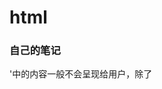 # html

### 自己的笔记

'<head>中的内容一般不会呈现给用户，除了<title>'

***<meta>是单标签<meta charset="utf-8">**,用来指定字体*****

**<link>:rel="",有stylesheet（导入css样式），icon（网页标签图标）**

| `id`    | 所有标签                         | 唯一标识符（CSS/JS选择器） |
| ------- | -------------------------------- | -------------------------- |
| `class` | 所有标签                         | 样式类名（可复用）         |
| `style` | 所有标签                         | 内联样式                   |
| `src`   | `<img>`, `<script>`, `<video>`等 | 资源路径                   |
| `href`  | `<a>`, `<link>`                  | 链接地址                   |
| `alt`   | `<img>`                          | 图片替代文本（无障碍）     |
| `title` | 大多数标签                       | 悬停提示文本               |

### label作用：

1. **扩大点击区域**
   默认情况下，只有点击表单元素（如单选按钮、复选框的小方框）才能触发交互。关联 `<label>` 后，点击标签文字也会触发对应的表单元素（如选中 / 取消复选框），大大提升了操作便捷性，尤其适合移动设备。

   示例：
   未关联 `<label>` 时，只能点击小方框；关联后，点击 "同意协议" 文字也能勾选复选框。

   ```html
   <label for="agree">
     <input type="checkbox" id="agree"> 同意协议
   </label>
   ```

2. **提升可访问性**
   屏幕阅读器会将 `<label>` 的文字与关联的表单元素关联起来，当用户聚焦到表单元素时，阅读器会朗读标签内容，帮助视力障碍用户理解输入项的含义。

3. **明确语义关联**
   通过 `<label>` 明确表单元素与描述文字的对应关系，使 HTML 结构更清晰，便于开发者维护和搜索引擎解析。

4. **避免歧义**
   对于多个相似的表单元素（如一组单选按钮），`<label>` 能清晰区分每个选项的含义，避免用户混淆。

<label>可以使用for属性关联其他标签的id属性，但是当其他标签位于label内部时可以省略

其内部一般放入input和纯文本，不要放入其他块级元素如div，和交互标签如button。

| 标签        | 核心语义                | 适用场景                                 | 关键特征                             |
| ----------- | ----------------------- | ---------------------------------------- | ------------------------------------ |
| `<section>` | 有主题的 “内容区块”     | 章节、标签页内容、表单分组、产品列表区域 | 通常包含标题，内容有明确主题         |
| `<div>`     | 无任何语义的 “容器”     | 纯样式 / 布局辅助（如包裹元素调整间距）  | 仅用于 CSS 或 JS 操作，无语义含义    |
| `<article>` | 可独立分发的 “完整内容” | 博客文章、新闻报道、评论、产品详情       | 内容可单独存在（如单独分享一篇文章） |

在 CSS 中，`position` 属性用于控制元素在页面中的**定位方式**，决定元素如何脱离正常文档流、以及基于哪个参考对象进行位置偏移。它是布局设计的核心属性之一，共有 5 个取值，不同取值对应完全不同的定位逻辑。

### 一、`position` 的 5 个取值及核心特性

| 取值       | 是否脱离文档流 | 定位参考对象                                                 | 核心用途                                           |
| ---------- | -------------- | ------------------------------------------------------------ | -------------------------------------------------- |
| `static`   | ❌ 不脱离       | 无（遵循正常文档流）                                         | 默认值，元素按 HTML 结构顺序排列                   |
| `relative` | ❌ 不脱离       | 元素自身的 “初始位置”                                        | 微调元素位置、作为绝对定位（`absolute`）的参考容器 |
| `absolute` | ✅ 完全脱离     | 最近的 “已定位祖先元素”（非 static），若无则为根元素（`<html>`） | 精准定位元素（如弹窗、悬浮菜单）                   |
| `fixed`    | ✅ 完全脱离     | 浏览器视口（viewport）                                       | 固定元素位置（如顶部导航栏、回到顶部按钮）         |
| `sticky`   | ⚠️ 半脱离       | 父容器的 “可视区域”                                          | 滚动时 “吸顶 / 吸底”（如列表标题、筛选栏）         |

CSS 属性表格，包含属性名称、核心作用及典型示例，便于快速查阅和使用：

| 分类       | CSS 属性                      | 核心作用                                                     | 典型示例                                                     |
| ---------- | ----------------------------- | ------------------------------------------------------------ | ------------------------------------------------------------ |
| 盒模型基础 | `width`                       | 定义元素 **内容区域** 的宽度（默认单位：px，支持 %、rem 等） | `width: 300px;` / `width: 80%;`                              |
|            | `height`                      | 定义元素 **内容区域** 的高度                                 | `height: 200px;` / `height: auto;`                           |
|            | `padding`                     | 元素 **内容与边框之间的内边距**（可分方向：top/right/bottom/left） | `padding: 10px 15px;`（上下 10px，左右 15px）                |
|            | `margin`                      | 元素 **与其他元素之间的外边距**（可分方向，支持`auto`实现水平居中） | `margin: 0 auto;` / `margin-bottom: 20px;`                   |
|            | `border`                      | 元素边框（简写，包含`border-width`+`border-style`+`border-color`） | `border: 2px solid #333;`                                    |
|            | `border-radius`               | 为元素添加 **圆角**（值越大，圆角越明显，支持圆形 / 椭圆）   | `border-radius: 8px;` / `border-radius: 50%;`                |
|            | `box-sizing`                  | 控制盒模型计算方式（解决宽高包含范围问题）                   | `box-sizing: border-box;`（推荐，含 padding+border）         |
| 定位与显示 | `position`                    | 定义元素定位类型，控制元素在页面中的位置                     | `position: relative;` / `position: absolute;`                |
|            | `top`/`right`/`bottom`/`left` | 配合`position`（非 static），精确控制元素的偏移位置          | `top: 20px; right: 10px;`（相对定位偏移）                    |
|            | `display`                     | 定义元素的 **显示模式**（控制元素是否换行、是否可同行排列）  | `display: block;` / `display: flex;` / `display: none;`      |
|            | `z-index`                     | 控制元素的 **层叠顺序**（值越大，层级越高，仅对定位元素生效） | `z-index: 10;`（层级高于 z-index:5 的元素）                  |
|            | `float`                       | 使元素 **脱离文档流浮动**（左 / 右浮动，常用于早期布局，现多被 flex 替代） | `float: left;` / `clear: both;`（清除浮动）                  |
| 背景样式   | `background-color`            | 定义元素的 **背景颜色**（支持十六进制、RGB、英文单词）       | `background-color: #f5f5f5;` / `background-color: rgba(0,0,0,0.5);` |
|            | `background-image`            | 为元素设置 **背景图片**（支持本地图片或网络图片）            | `background-image: url("bg.jpg");`                           |
|            | `background-size`             | 控制背景图片的 **尺寸**（cover：覆盖容器；contain：完整显示） | `background-size: cover;` / `background-size: 100% 100%;`    |
|            | `background-position`         | 控制背景图片的 **位置**（支持方位词或数值）                  | `background-position: center;` / `background-position: 20px 30px;` |
|            | `background-repeat`           | 控制背景图片是否 **重复显示**（no-repeat：不重复；repeat-x：水平重复） | `background-repeat: no-repeat;`                              |
| 文本样式   | `color`                       | 定义 **文本颜色**（同 background-color，支持多种颜色格式）   | `color: #333;` / `color: red;`                               |
|            | `font-size`                   | 定义文本 **字体大小**（默认 16px，推荐用 rem 适配）          | `font-size: 16px;` / `font-size: 1.2rem;`                    |
|            | `font-weight`                 | 定义文本 **粗细**（normal：正常；bold：加粗；数值：100-900） | `font-weight: bold;` / `font-weight: 600;`                   |
|            | `font-family`                 | 定义文本 **字体家族**（推荐设置 fallback 字体，避免字体缺失） | `font-family: "Microsoft YaHei", sans-serif;`                |
|            | `text-align`                  | 控制文本 **水平对齐方式**（left/center/right/justify）       | `text-align: center;`（文本居中）                            |
|            | `line-height`                 | 定义文本 **行高**（控制行间距，值为数字时是 font-size 的倍数） | `line-height: 1.5;` / `line-height: 24px;`                   |
|            | `text-decoration`             | 为文本添加装饰（underline：下划线；none：取消下划线，常用于链接） | `text-decoration: none;`（取消链接下划线）                   |
| 弹性布局   | `display: flex`               | 将元素设置为 **弹性容器**，子元素自动成为弹性项（现代布局核心） | `display: flex;`（父容器添加）                               |
|            | `justify-content`             | 控制弹性项 **水平方向** 的对齐方式（主轴对齐）               | `justify-content: space-between;`（两端对齐）                |
|            | `align-items`                 | 控制弹性项 **垂直方向** 的对齐方式（交叉轴对齐）             | `align-items: center;`（垂直居中）                           |
|            | `flex-direction`              | 控制弹性项的 **排列方向**（row：水平；column：垂直）         | `flex-direction: column;`（垂直排列）                        |
|            | `flex`                        | 控制弹性项的 **伸缩比例**（简写，包含 flex-grow/flex-shrink/flex-basis） | `flex: 1;`（占满剩余空间） / `flex: 0 0 200px;`（固定宽度）  |
| 其他常用   | `cursor`                      | 定义鼠标悬浮在元素上时的 **光标样式**（pointer：手型，常用于按钮 / 链接） | `cursor: pointer;` / `cursor: default;`                      |
|            | `opacity`                     | 控制元素的 **透明度**（0：完全透明；1：不透明，影响子元素）  | `opacity: 0.8;`（80% 不透明度）                              |
|            | `overflow`                    | 控制元素内容 **溢出时的处理方式**（hidden：隐藏；auto：滚动条） | `overflow: hidden;` / `overflow-y: auto;`                    |
|            | `transition`                  | 为元素样式变化添加 **过渡动画**（平滑切换，无需 JS）         | `transition: all 0.3s ease;`（所有样式 300ms 平滑过渡）      |

# JS

### 输出

1. **alert()**

   - 功能：在浏览器顶部弹出一个模态对话框，显示指定内容
   - 特点：
     - 会中断程序执行，直到用户点击 "确定" 按钮
     - 无论传入什么类型的参数，都会先转换为字符串再显示
     - 对话框样式由浏览器决定，无法自定义
   - 用途：主要用于简单的信息提示或调试，不适合频繁使用，会影响用户体验

2. **document.write()**

   - 功能：向当前文档中写入内容，直接输出到页面上
   - 特点：
     - 写入的内容会成为 HTML 文档的一部分，可以包含 HTML 标签
     - 如果在文档加载完成后使用，会覆盖整个文档内容
     - 输出位置与脚本执行位置相关
   - 用途：通常用于页面加载过程中动态生成内容，现代开发中较少使用，一般推荐使用 DOM 操作替代

3. **console.log()**

   - 功能：向浏览器的开发者工具控制台输出内容

   - 特点：

     - 输出内容仅在开发者工具的控制台中可见，普通用户看不到
     - 可以输出各种数据类型，包括对象、数组等，不会强制转换为字符串
     - 不会影响页面展示和程序执行流程

   - 用途：主要用于开发调试，输出变量值、执行流程等信息，是开发过程中最常用的调试手段
###  数据类型

1. **Number（数字）**
   包括整数、浮点数、NaN（非数字）和 Infinity（无穷大）
   示例：`let a = 100; let b = 3.14; let c = NaN;`
   
1. **String（字符串）**
   由单引号、双引号或反引号包裹的文本
    示例：`let str1 = 'hello'; let str2 = "world"; let str3 = `JS`;`
   
2. **Boolean（布尔值）**
   只有两个值：`true`（真）和 `false`（假）
    示例：`let isTrue = true; let isFalse = false;`
   
3. **Undefined（未定义）**
   表示变量声明后未赋值时的默认值
   示例：`let x; console.log(x); // undefined`
   
4. **Null（空值）**
   表示一个空的或不存在的引用，主动赋值表示 "无值"
   示例：`let obj = null;`
   
###  let，var和const

        `var`、`let`、`const` 三者核心区别： 

   1. **作用域**：   - `var`：函数作用域   - `let`/`const`：块级作用域（`{}` 内有效）
      
   1. **变量提升**：   - `var`：声明提升，可提前访问（undefined）   - `let`/`const`：有暂时性死区，声明前访问报错 
      
   2. **赋值特性**：   - `var`/`let`：可重复赋值   - `const`：声明时必须赋值，且不可重新赋值（但对象属性可修改）
      
   3. **重复声明**：   - `var`：允许同一作用域重复声明   - `let`/`const`：同一作用域禁止重复声明 现代开发建议：优先用 `const`（常量）和 `let`（变量），避免 `var`。杂项


​           
​        
###  杂项 

`typeof` 是 JavaScript 中用于检测数据类型的运算符，语法为 `typeof 变量/值`，返回一个表示数据类型的字符串。

```html
!undefined // true

!null // true

!0 // true

!NaN // true

!"" // true

!54 // false

!'hello' // false
```

### 字符串

s.length   返回长度

s.charAt(x)   返回x位置的字符  **不存在时返回空**

s.concat(s2,s3,s4...)   连接两个字符串 

s.substring(x, y)   返回从x-y的字符

s.trim()   返回去除字符串两端空格/制表符/换行符等等

s.split(' ')   按照指定字符分割字符串，如果为空，返回单个字符

### 数组

js中数组较为自由，字符串也可以作为数组元素，还可以先定义后赋值。

a.length  返回成员数量

Array.isArray() 判断参数是不是数组

a.push()                  在数组末尾添加元素，**会改变长度**

a.pop()     删除最后一个元素



var d = new Date('January 6, 2022');
js中声明时间有很多格式，但是最后都会存储为时间戳，有函数可以从时间戳中返回时间

getTime()：返回实例距离1970年1月1日00:00:00的毫秒数

getDate()：返回实例对象对应每个月的几号（从1开始）

getDay()：返回星期几，星期日为0，星期一为1，以此类推

getYear()：返回距离1900的年数

getFullYear()：返回四位的年份

getMonth()：返回月份（0表示1月，11表示12月）

getHours()：返回小时（0-23）

getMilliseconds()：返回毫秒（0-999）

getMinutes()：返回分钟（0-59）

getSeconds()：返回秒（0-59）



**不行，先学需要的（）**

document.getElementsByTagName ()

搜索 HTML 标签名，返回符合条件的元素。它的返回值是一个类似数组对象（ HTMLCollection 实例），时反映 HTML 文档的变化。如果没有任何匹配的元素，就返回一个空集

document.getElementsByClassName()

 返回一个类似数组的对象,包括了所有class名字符合指定条件的元素，

## =>

### 一、基本语法

箭头函数的核心是用 `=>` 连接参数列表和函数体，基本形式如下：

#### 1. 完整形式（多参数 + 多语句函数体）

```javascript
// 传统函数
const add = function(a, b) {
  return a + b;
};

// 箭头函数等效写法
const add = (a, b) => {
  return a + b;
};
```

#### 2. 简化形式（单表达式函数体）

如果函数体只有**一条返回语句**，可以省略 `{}` 和 `return`：

```javascript
const add = (a, b) => a + b; // 自动返回表达式结果
```

#### 3. 单参数简化

如果只有**一个参数**，可以省略参数列表的 `()`：

```javascript
const double = num => num * 2; // 等效于 (num) => num * 2
```

#### 4. 无参数

无参数时，必须保留 `()`：

```javascript
const getRandom = () => Math.random();
```

#### 5. 返回对象字面量

如果直接返回对象，需要用 `()` 包裹对象（避免 `{}` 被解析为函数体）：

```javascript
const getUser = () => ({ name: "Alice", age: 20 });
// 错误写法：const getUser = () => { name: "Alice" };（会被解析为函数体）
```

### 二、与传统函数的核心区别

1. **没有自己的 `this`**
   箭头函数不会绑定 `this`，它的 `this` 是**继承自外层作用域**（定义时的上下文），且永远不会改变。
   这解决了传统函数中 `this` 指向易变的问题（例如在回调函数中）。

   ```javascript
   const obj = {
     name: "Bob",
     // 传统函数：this 指向调用者（obj）
     sayHi1: function() {
       console.log(this.name); // "Bob"
     },
     // 箭头函数：this 继承自外层（全局作用域，非 obj）
     sayHi2: () => {
       console.log(this.name); // undefined（浏览器中 this 指向 window）
     }
   };
   ```

2. **不能作为构造函数**
   箭头函数不能用 `new` 调用，否则会报错（因为它没有 `prototype`）。

   ```javascript
   const Person = () => {};
   new Person(); // 报错：Person is not a constructor
   ```

3. **没有 `arguments` 对象**
   无法通过 `arguments` 获取参数列表，需用**剩余参数（`...args`）** 替代。

   ```javascript
   // 传统函数
   function sum1() {
     return Array.from(arguments).reduce((a, b) => a + b, 0);
   }
   
   // 箭头函数
   const sum2 = (...args) => {
     return args.reduce((a, b) => a + b, 0);
   };
   ```

4. **不能使用 `yield`**
   箭头函数不能作为生成器（Generator）函数。

setTimeout函数
setTimeout(function,x);  function是需要延迟之后执行的代码，x是时间（毫秒，1000=1秒）

